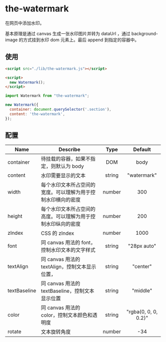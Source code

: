 # the-watermark

在网页中添加水印。

基本原理是通过 canvas 生成一张水印图片并转为 dataUrl ，通过 background-image 的方式挂到水印 dom 元素上。最后 append 到指定的容器中。

## 使用

``` html
<script src="./lib/the-watermark.js"></script>

<script>
  new Watermark();
</script>
```

``` javascript
import Watermark from "the-watermark";

new Watermark({
  container: document.querySelector('.section'),
  content: 'the-watermark',
});
```

## 配置

| Name          | Describe  | Type | Default |
| ----          | ----      | :--: | :--: |
| container     | 待挂载的容器，如果不指定，则默认为 body | DOM | body |
| content       | 水印需要显示的文本 | string | "watermark" |
| width         | 每个水印文本所占空间的宽度。可以理解为用于控制水印横向的密度 | number | 300 |
| height        | 每个水印文本所占空间的高度。可以理解为用于控制水印纵向的密度 | number | 200 |
| zIndex        | CSS 的 zIndex | number | 1000 |
| font          | 同 canvas 用法的 font，控制水印文本的文字样式 | string | "28px auto" |
| textAlign     | 同 canvas 用法的 textAlign，控制文本显示位置， | string | "center" |
| textBaseline  | 同 canvas 用法的 textBaseline，控制文本显示位置 | string | "middle" |
| color         | 同 canvas 用法的 color，控制文本颜色和透明度 | string | "rgba(0, 0, 0, 0.2)" |
| rotate        | 文本旋转角度 | number | -34 |
